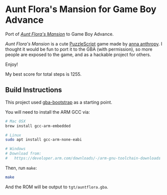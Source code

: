 Aunt Flora's Mansion for Game Boy Advance
=========================================

Port of [_Aunt Flora's Mansion_](https://w.itch.io/aunt-floras-mansion) to Game Boy Advance.

_Aunt Flora's Mansion_ is a cute [PuzzleScript](https://www.puzzlescript.net/) game made by
[anna anthropy](https://w.itch.io/).  I thought it would be fun to port it to the GBA (with
permission), so more people are exposed to the game, and as a hackable project for others.

Enjoy!

My best score for total steps is 1255.

Build Instructions
------------------

This project used [gba-bootstrap](https://github.com/AntonioND/gba-bootstrap) as a starting point.

You will need to install the ARM GCC via:

```bash
# Mac OSX
brew install gcc-arm-embedded

# Linux
sudo apt install gcc-arm-none-eabi

# Windows
# Download from:
#   https://developer.arm.com/downloads/-/arm-gnu-toolchain-downloads
```

Then, run `make`:

```bash
make
```

And the ROM will be output to `tgt/auntflora.gba`.
